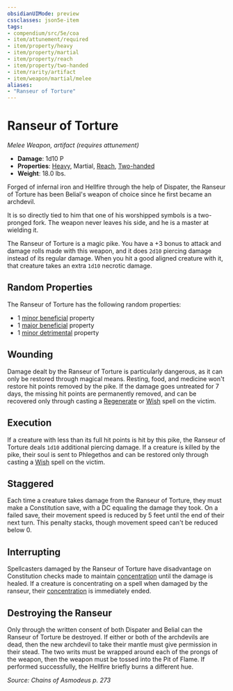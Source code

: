 ```yaml
---
obsidianUIMode: preview
cssclasses: json5e-item
tags:
- compendium/src/5e/coa
- item/attunement/required
- item/property/heavy
- item/property/martial
- item/property/reach
- item/property/two-handed
- item/rarity/artifact
- item/weapon/martial/melee
aliases: 
- "Ranseur of Torture"
---
```

# Ranseur of Torture
*Melee Weapon, artifact (requires attunement)*  

- **Damage**: 1d10 P
- **Properties**: [Heavy](/Systems/5e/rules/item-properties.md#Heavy), Martial, [Reach](/Systems/5e/rules/item-properties.md#Reach), [Two-handed](/Systems/5e/rules/item-properties.md#Two-handed)
- **Weight**: 18.0 lbs.

Forged of infernal iron and Hellfire through the help of Dispater, the Ranseur of Torture has been Belial's weapon of choice since he first became an archdevil.

It is so directly tied to him that one of his worshipped symbols is a two-pronged fork. The weapon never leaves his side, and he is a master at wielding it.

The Ranseur of Torture is a magic pike. You have a +3 bonus to attack and damage rolls made with this weapon, and it does `2d10` piercing damage instead of its regular damage. When you hit a good aligned creature with it, that creature takes an extra `1d10` necrotic damage.

## Random Properties

The Ranseur of Torture has the following random properties:

- 1 [minor beneficial](/Systems/5e/tables/artifact-properties-minor-beneficial-properties.md) property  
- 1 [major beneficial](/Systems/5e/tables/artifact-properties-major-beneficial-properties.md) property  
- 1 [minor detrimental](/Systems/5e/tables/artifact-properties-minor-detrimental-properties.md) property  

## Wounding

Damage dealt by the Ranseur of Torture is particularly dangerous, as it can only be restored through magical means. Resting, food, and medicine won't restore hit points removed by the pike. If the damage goes untreated for 7 days, the missing hit points are permanently removed, and can be recovered only through casting a [Regenerate](/Systems/5e/spells/regenerate.md) or [Wish](/Systems/5e/spells/wish.md) spell on the victim.

## Execution

If a creature with less than its full hit points is hit by this pike, the Ranseur of Torture deals `1d10` additional piercing damage. If a creature is killed by the pike, their soul is sent to Phlegethos and can be restored only through casting a [Wish](/Systems/5e/spells/wish.md) spell on the victim.

## Staggered

Each time a creature takes damage from the Ranseur of Torture, they must make a Constitution save, with a DC equaling the damage they took. On a failed save, their movement speed is reduced by 5 feet until the end of their next turn. This penalty stacks, though movement speed can't be reduced below 0.

## Interrupting

Spellcasters damaged by the Ranseur of Torture have disadvantage on Constitution checks made to maintain [concentration](/Systems/5e/rules/conditions.md#concentration) until the damage is healed. If a creature is concentrating on a spell when damaged by the ranseur, their [concentration](/Systems/5e/rules/conditions.md#concentration) is immediately ended.

## Destroying the Ranseur

Only through the written consent of both Dispater and Belial can the Ranseur of Torture be destroyed. If either or both of the archdevils are dead, then the new archdevil to take their mantle must give permission in their stead. The two writs must be wrapped around each of the prongs of the weapon, then the weapon must be tossed into the Pit of Flame. If performed successfully, the Hellfire briefly burns a different hue.

*Source: Chains of Asmodeus p. 273*